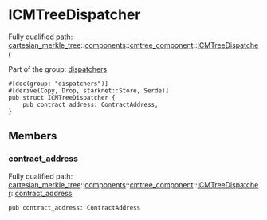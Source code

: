 # ICMTreeDispatcher

Fully qualified path: [cartesian_merkle_tree](./cartesian_merkle_tree.md)::[components](./cartesian_merkle_tree-components.md)::[cmtree_component](./cartesian_merkle_tree-components-cmtree_component.md)::[ICMTreeDispatcher](./cartesian_merkle_tree-components-cmtree_component-ICMTreeDispatcher.md)

Part of the group: [dispatchers](./dispatchers.md)

<pre><code class="language-cairo">#[doc(group: &quot;dispatchers&quot;)]
#[derive(Copy, Drop, starknet::Store, Serde)]
pub struct ICMTreeDispatcher {
    pub contract_address: ContractAddress,
}</code></pre>

## Members

### contract_address

Fully qualified path: [cartesian_merkle_tree](./cartesian_merkle_tree.md)::[components](./cartesian_merkle_tree-components.md)::[cmtree_component](./cartesian_merkle_tree-components-cmtree_component.md)::[ICMTreeDispatcher](./cartesian_merkle_tree-components-cmtree_component-ICMTreeDispatcher.md)::[contract_address](./cartesian_merkle_tree-components-cmtree_component-ICMTreeDispatcher.md#contract_address)

<pre><code class="language-cairo">pub contract_address: ContractAddress</code></pre>


